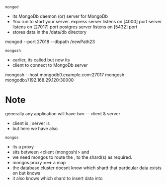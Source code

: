 `mongod`
- its MongoDb daemon (or) server for MongoDb
- You run <mongod> to start your server.
    express server listens on [4000] port
    <mongod> server listens on [27017] port
    postgres server listens on [5432] port
- <mongod> stores data in the /data/db directory

mongod --port 27018 --dbpath /newPath23

<!------------------------------------------------------------------------------>

`mongosh`
- earlier, its called <mongo> but now its <mongosh>
- client to connect to MongoDb server

mongosh --host mongodb0.example.com:27017
mongosh mongodb://192.168.29.120:30000

<!------------------------------------------------------------------------------>

# Note
generally any application will have two -- client & server
- client is <mongosh>; server is <mongod>
- but here we have <mongos> also

`mongos`
- its a proxy 
- sits between <client (mongosh)> and  <sharded database cluster>
- we need mongos
    to route the <read queries>, <write operations> to the shard(s) as required.
- mongos proxy ===> a map
- the database cluster doesnt know which shard that particular data exists on
    but <mongos proxy> knows
- it also knows which shard to insert data into
<!------------------------------------------------------------------------------>